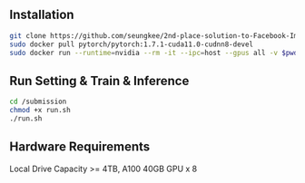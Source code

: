 ## Installation
```bash
git clone https://github.com/seungkee/2nd-place-solution-to-Facebook-Image-Similarity-Matching-Track.git
sudo docker pull pytorch/pytorch:1.7.1-cuda11.0-cudnn8-devel
sudo docker run --runtime=nvidia --rm -it --ipc=host --gpus all -v $pwd/2nd-place-solution-to-Facebook-Image-Similarity-Matching-Track:/submission pytorch/pytorch:1.7.1-cuda11.0-cudnn8-devel
```

## Run Setting & Train & Inference
```bash
cd /submission
chmod +x run.sh
./run.sh
```

## Hardware Requirements
Local Drive Capacity >= 4TB, A100 40GB GPU x 8

